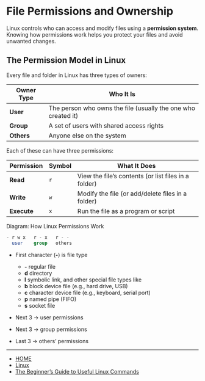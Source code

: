 # File Permissions and Ownership

Linux controls who can access and modify files using a **permission system**.
Knowing how permissions work helps you protect your files and avoid unwanted changes.

## The Permission Model in Linux

Every file and folder in Linux has three types of owners:

| Owner Type | Who It Is                                                     |
| ---------- | ------------------------------------------------------------- |
| **User**   | The person who owns the file (usually the one who created it) |
| **Group**  | A set of users with shared access rights                      |
| **Others** | Anyone else on the system                                     |

Each of these can have three permissions:

| Permission  | Symbol | What It Does                                         |
| ----------- | ------ | ---------------------------------------------------- |
| **Read**    | `r`    | View the file’s contents (or list files in a folder) |
| **Write**   | `w`    | Modify the file (or add/delete files in a folder)    |
| **Execute** | `x`    | Run the file as a program or script                  |

Diagram: How Linux Permissions Work

```sql
- r w x   r - x   r - -
  user    group   others
```

- First character (**-**) is file type 
    - **-** regular file
    - **d** directory
    - **l** symbolic link, and other special file types like 
    - **b** block device file (e.g., hard drive, USB)
    - **c** character device file (e.g., keyboard, serial port)
    - **p** named pipe (FIFO)
    - **s** socket file

- Next 3 → user permissions
- Next 3 → group permissions
- Last 3 → others’ permissions

---

- [HOME](./../../../README.md)
- [Linux](./../tutorials.md)
- [The Beginner’s Guide to Useful Linux Commands](./1_The_Beginners_Guide_to_Useful_Linux_Commands.md)